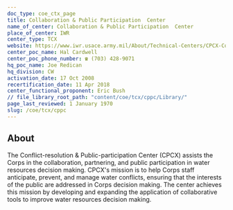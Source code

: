 ```yaml
---
doc_type: coe_ctx_page 
title: Collaboration & Public Participation  Center
name_of_center: Collaboration & Public Participation  Center
place_of_center: IWR
center_type: TCX
website: https://www.iwr.usace.army.mil/About/Technical-Centers/CPCX-Collaboration-Public-Participation/
center_poc_name: Hal Cardwell
center_poc_phone_number: ☎ (703) 428-9071
hq_poc_name: Joe Redican
hq_division: CW
activation_date: 17 Oct 2008
recertification_date: 11 Apr 2018
center_functional_proponent: Eric Bush
// file_library_root_path: "content/coe/tcx/cppc/Library/" 
page_last_reviewed: 1 January 1970 
slug: /coe/tcx/cppc
---
```


## About 

The Conflict-resolution & Public-participation Center (CPCX) assists the Corps in the collaboration, partnering, and public participation in water resources decision making. CPCX's mission is to help Corps staff anticipate, prevent, and manage water conflicts, ensuring that the interests of the public are addressed in Corps decision making. The center achieves this mission by developing and expanding the application of collaborative tools to improve water resources decision making. 

 
